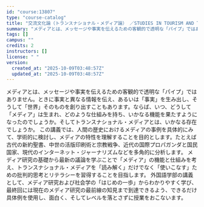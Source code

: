 ```yaml
---
id: "course:13807"
type: "course-catalog"
title: "交流文化論（トランスナショナル・メディア論） ／STUDIES IN TOURISM AND TRANSNATIONAL"
summary: "メディアとは、メッセージや事実を伝えるための客観的で透明な「パイプ」ではありません。ときに事実と異なる情報を伝え、あるいは「事実」を生み出し、そうして「世界」そのものを創り出すこともあります。ならば、いつ、どうして「メディア」は生まれ、どの…"
tags: []
campus: ""
credits: 2
instructors: []
license: " "
version:
  created_at: "2025-10-09T03:48:57Z"
  updated_at: "2025-10-09T03:48:57Z"
---
```


メディアとは、メッセージや事実を伝えるための客観的で透明な「パイプ」ではありません。ときに事実と異なる情報を伝え、あるいは「事実」を生み出し、そうして「世界」そのものを創り出すこともあります。ならば、いつ、どうして「メディア」は生まれ、どのような仕組みを持ち、いかなる機能を果たすようになったのでしょうか。そしてトランスナショナル・メディアとは、いかなる存在でしょうか。 この講義では、人間の歴史におけるメディアの事例を具体的にみて、学術的に検討し、メディアの特性を理解することを目的とします。たとえば古代の新約聖書、中世の活版印刷術と宗教戦争、近代の国際プロパガンダと国民国家、現代のインターネット・ジャーナリズムなどを多角的に分析します。 メディア研究の基礎から最新の議論を学ぶことで「メディア」の機能と仕組みを考え、トランスナショナル・メディアを「読み解く」だけでなく「使いこなす」ための批判的思考とリテラシーを習得することを目指します。 外国語学部の講義として、メディア研究および社会学の「はじめの一歩」からわかりやすく学び、最終回には現在のメディア研究の最前線の知見まで到達できるよう、できるだけ具体例を使用し、面白く、そしてレベルを落とさずに授業をおこないます。
